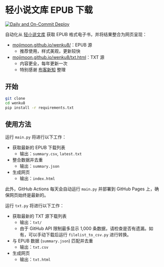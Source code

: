# 轻小说文库 EPUB 下载

[![Daily and On-Commit Deploy](https://github.com/mojimoon/wenku8/actions/workflows/deploy.yml/badge.svg)](https://github.com/mojimoon/wenku8/actions/workflows/deploy.yml)

自动化从 [轻小说文库](https://www.wenku8.net) 获取 EPUB 格式电子书，并将结果整合为网页呈现：

- [mojimoon.github.io/wenku8/](https://mojimoon.github.io/wenku8/)：EPUB 源
    - 推荐使用，样式美观，更新较快
- [mojimoon.github.io/wenku8/txt.html](https://mojimoon.github.io/wenku8/txt.html)：TXT 源
    - 内容更全，每年更新一次
    - 特别感谢 [布客新知](https://github.com/ixinzhi) 整理 

## 开始

```bash
git clone
cd wenku8
pip install -r requirements.txt
```

## 使用方法

运行 `main.py` 将进行以下工作：

- 获取最新的 EPUB 下载列表
    - 输出：`summary.csv`, `latest.txt`
- 整合数据并去重
    - 输出：`summary.json`
- 生成网页
    - 输出：`index.html`

此外，GitHub Actions 每天会自动运行 `main.py` 并部署到 GitHub Pages 上，确保网页始终是最新的。

运行 `txt.py` 将进行以下工作：

- 获取最新的 TXT 源下载列表
    - 输出：`txt/`
    - 由于 GitHub API 限制最多显示 1,000 条数据，请检查是否有遗漏。如有，可以手动下载后运行 `filelist_to_csv.py` 进行转换。
- 与 EPUB 数据 (`summary.json`) 匹配并去重
    - 输出：`txt.csv`
- 生成网页
    - 输出：`txt.html`

